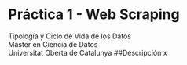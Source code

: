 # Práctica 1 - Web Scraping
Tipología y Ciclo de Vida de los Datos<br/>Máster en Ciencia de Datos<br/>Universitat Oberta de Catalunya
##Descripción
x
